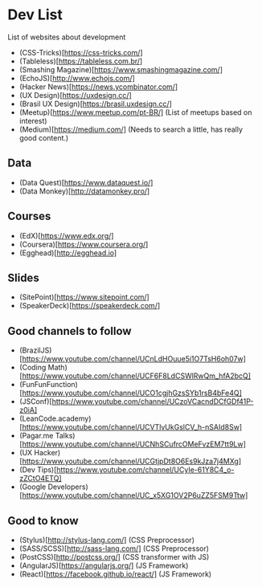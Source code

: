 # Dev List
List of websites about development

- (CSS-Tricks)[https://css-tricks.com/]
- (Tableless)[https://tableless.com.br/]
- (Smashing Magazine)[https://www.smashingmagazine.com/]
- (EchoJS)[http://www.echojs.com/]
- (Hacker News)[https://news.ycombinator.com/]
- (UX Design)[https://uxdesign.cc/]
- (Brasil UX Design)[https://brasil.uxdesign.cc/]
- (Meetup)[https://www.meetup.com/pt-BR/] (List of meetups based on interest)
- (Medium)[https://medium.com/] (Needs to search a little, has really good content.)

## Data

- (Data Quest)[https://www.dataquest.io/]
- (Data Monkey)[http://datamonkey.pro/]

## Courses

- (EdX)[https://www.edx.org/]
- (Coursera)[https://www.coursera.org/]
- (Egghead)[http://egghead.io]

## Slides

- (SitePoint)[https://www.sitepoint.com/]
- (SpeakerDeck)[https://speakerdeck.com/]

## Good channels to follow

- (BrazilJS)[https://www.youtube.com/channel/UCnLdHOuue5i1O7TsH6oh07w]
- (Coding Math)[https://www.youtube.com/channel/UCF6F8LdCSWlRwQm_hfA2bcQ]
- (FunFunFunction)[https://www.youtube.com/channel/UCO1cgjhGzsSYb1rsB4bFe4Q]
- (JSConf)[https://www.youtube.com/channel/UCzoVCacndDCfGDf41P-z0iA]
- (LeanCode.academy)[https://www.youtube.com/channel/UCVTlvUkGslCV_h-nSAId8Sw]
- (Pagar.me Talks)[https://www.youtube.com/channel/UCNhSCufrcOMeFvzEM7tt9Lw]
- (UX Hacker)[https://www.youtube.com/channel/UCGtjpDt8O6Es9kJza7j4MXg]
- (Dev Tips)[https://www.youtube.com/channel/UCyIe-61Y8C4_o-zZCtO4ETQ]
- (Google Developers)[https://www.youtube.com/channel/UC_x5XG1OV2P6uZZ5FSM9Ttw]

## Good to know

- (Stylus)[http://stylus-lang.com/] (CSS Preprocessor)
- (SASS/SCSS)[http://sass-lang.com/] (CSS Preprocessor)
- (PostCSS)[http://postcss.org/] (CSS transformer with JS)
- (AngularJS)[https://angularjs.org/] (JS Framework)
- (React)[https://facebook.github.io/react/] (JS Framework)
